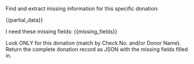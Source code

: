 Find and extract missing information for this specific donation:

{{partial_data}}

I need these missing fields: {{missing_fields}}

Look ONLY for this donation (match by Check No. and/or Donor Name).
Return the complete donation record as JSON with the missing fields filled in.
